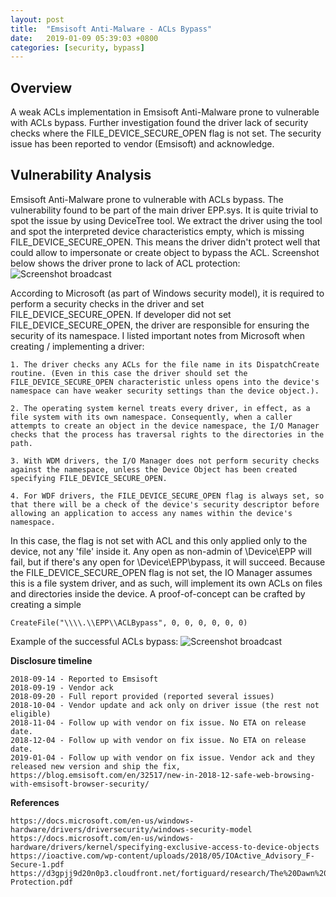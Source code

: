 ```yaml
---
layout: post
title:  "Emsisoft Anti-Malware - ACLs Bypass"
date:   2019-01-09 05:39:03 +0800
categories: [security, bypass]
---
```


Overview
--------
A weak ACLs implementation in Emsisoft Anti-Malware prone to vulnerable with ACLs bypass. Further investigation found the driver lack of security checks where the FILE_DEVICE_SECURE_OPEN flag is not set. The security issue has been reported to vendor (Emsisoft) and acknowledge. 

Vulnerability Analysis
----------------------
Emsisoft Anti-Malware prone to vulnerable with ACLs bypass. The vulnerability found to be part of the main driver EPP.sys. It is quite trivial to spot the issue by using DeviceTree tool. We extract the driver using the tool and spot the interpreted device characteristics empty, which is missing FILE_DEVICE_SECURE_OPEN. This means the driver didn't protect well that could allow to impersonate or create object to bypass the ACL. Screenshot below shows the driver prone to lack of ACL protection:
![Screenshot broadcast](https://raw.githubusercontent.com/nafiez/nafiez.github.io/master/static/img/_posts/1.png "Screenshot broadcast")

According to Microsoft (as part of Windows security model), it is required to perform a security checks in the driver and set FILE_DEVICE_SECURE_OPEN. If developer did not set FILE_DEVICE_SECURE_OPEN, the driver are responsible for ensuring the security of its namespace. I listed important notes from Microsoft when creating / implementing a driver:
```
1. The driver checks any ACLs for the file name in its DispatchCreate routine. (Even in this case the driver should set the FILE_DEVICE_SECURE_OPEN characteristic unless opens into the device's namespace can have weaker security settings than the device object.).

2. The operating system kernel treats every driver, in effect, as a file system with its own namespace. Consequently, when a caller attempts to create an object in the device namespace, the I/O Manager checks that the process has traversal rights to the directories in the path.

3. With WDM drivers, the I/O Manager does not perform security checks against the namespace, unless the Device Object has been created specifying FILE_DEVICE_SECURE_OPEN. 

4. For WDF drivers, the FILE_DEVICE_SECURE_OPEN flag is always set, so that there will be a check of the device's security descriptor before allowing an application to access any names within the device's namespace.
```

In this case, the flag is not set with ACL and this only applied only to the device, not any 'file' inside it. Any open as non-admin of \Device\EPP will fail, but if there's any open for \Device\EPP\bypass, it will succeed. Because the FILE_DEVICE_SECURE_OPEN flag is not set, the IO Manager assumes this is a file system driver, and as such, will implement its own ACLs on files and directories inside the device. A proof-of-concept can be crafted by creating a simple 
```
CreateFile("\\\\.\\EPP\\ACLBypass", 0, 0, 0, 0, 0, 0)
```

Example of the successful ACLs bypass: 
![Screenshot broadcast](https://raw.githubusercontent.com/nafiez/nafiez.github.io/master/static/img/_posts/2.png "Screenshot broadcast")


**Disclosure timeline**
```
2018-09-14 - Reported to Emsisoft
2018-09-19 - Vendor ack
2018-09-20 - Full report provided (reported several issues)
2018-10-04 - Vendor update and ack only on driver issue (the rest not eligible)
2018-11-04 - Follow up with vendor on fix issue. No ETA on release date.
2018-12-04 - Follow up with vendor on fix issue. No ETA on release date.
2019-01-04 - Follow up with vendor on fix issue. Vendor ack and they released new version and ship the fix, https://blog.emsisoft.com/en/32517/new-in-2018-12-safe-web-browsing-with-emsisoft-browser-security/
```

**References**
```
https://docs.microsoft.com/en-us/windows-hardware/drivers/driversecurity/windows-security-model
https://docs.microsoft.com/en-us/windows-hardware/drivers/kernel/specifying-exclusive-access-to-device-objects
https://ioactive.com/wp-content/uploads/2018/05/IOActive_Advisory_F-Secure-1.pdf
https://d3gpjj9d20n0p3.cloudfront.net/fortiguard/research/The%20Dawn%20of%20AV%20Self-Protection.pdf
```

